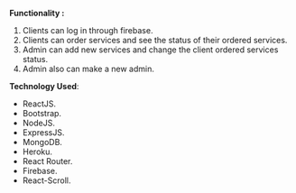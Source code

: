 **Functionality :**  

 1. Clients can log in through firebase.  
 2. Clients can order services and see the status of their ordered services.  
 3. Admin can add new services and change the client ordered services status.  
 4. Admin also can make a new admin.

**Technology Used**: 

 - ReactJS.
 -  Bootstrap.
 -  NodeJS.
 -  ExpressJS.
 -  MongoDB.
 -  Heroku.
 -  React Router.
 -  Firebase.
 -  React-Scroll.  

